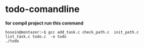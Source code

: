 # todo-comandline
**for compil project run this command**

```console
hosein@montazer:~$ gcc add_task.c check_path.c  init_path.c list_task.c todo.c  -o todo
./todo
```
